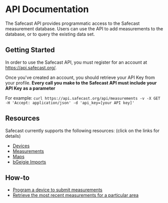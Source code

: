 # API Documentation #

The Safecast API provides programmatic access to the Safecast measurement database.  Users can use the API to add measurements to the database, or to query the existing data set.


## Getting Started ##

In order to use the Safecast API, you must register for an account at https://api.safecast.org/.

Once you've created an account, you should retrieve your API Key from your profile.
**Every call you make to the Safecast API must include your API Key as a parameter**

For example:
``` curl https://api.safecast.org/api/measurements -v -X GET -H 'Accept: application/json' -d 'api_key=[your API key]' ```


## Resources ##

Safecast currently supports the following resources: (click on the links for details)

 * [Devices](resources/devices)
 * [Measurements](resources/measurements)
 * [Maps](resources/maps)
 * [bGeigie Imports](resources/bgeigie_imports)


## How-to ##

 * [Program a device to submit measurements](how_to_link_a_device_to_safecast)
 * [Retrieve the most recent measurements for a particular area](how_to_monitor_a_location)
